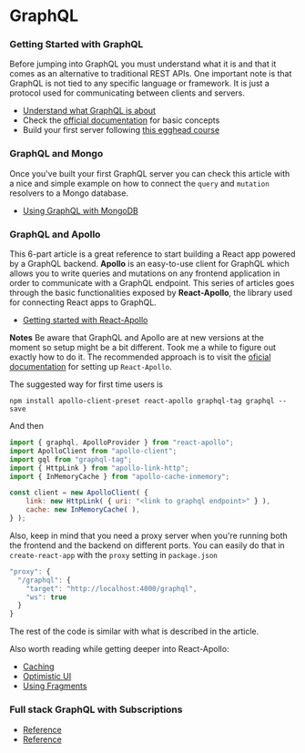 # GraphQL

### Getting Started with GraphQL
Before jumping into GraphQL you must understand what it is and that it comes as an alternative to traditional REST APIs. One important note is that GraphQL is not tied to any specific language or framework. It is just a protocol used for communicating between clients and servers.
* [Understand what GraphQL is about](https://dev-blog.apollodata.com/the-basics-of-graphql-in-5-links-9e1dc4cac055)
* Check the [official documentation](http://graphql.org/learn/) for basic concepts
* Build your first server following [this egghead course](https://egghead.io/courses/build-a-graphql-server)

### GraphQL and Mongo
Once you've built your first GraphQL server you can check this article with a nice and simple example on how to connect the `query` and `mutation` resolvers to a Mongo database.
* [Using GraphQL with MongoDB](https://www.compose.com/articles/using-graphql-with-mongodb/)

### GraphQL and Apollo
This 6-part article is a great reference to start building a React app powered by a GraphQL backend. **Apollo** is an easy-to-use client for GraphQL which allows you to write queries and mutations on any frontend application in order to communicate with a GraphQL endpoint. This series of articles goes through the basic functionalities exposed by **React-Apollo**, the library used for connecting React apps to GraphQL.
* [Getting started with React-Apollo](https://www.howtographql.com/react-apollo/1-getting-started/)

**Notes**
Be aware that GraphQL and Apollo are at new versions at the moment so setup might be a bit different. Took me a while to figure out exactly how to do it. The recommended approach is to visit the [oficial documentation](https://www.apollographql.com/docs/react/basics/setup.html) for setting up `React-Apollo`.

The suggested way for first time users is
```
npm install apollo-client-preset react-apollo graphql-tag graphql --save
```

And then 

```javascript
import { graphql, ApolloProvider } from "react-apollo";
import ApolloClient from "apollo-client";
import gql from "graphql-tag";
import { HttpLink } from "apollo-link-http";
import { InMemoryCache } from "apollo-cache-inmemory";

const client = new ApolloClient( {
    link: new HttpLink( { uri: "<link to graphql endpoint>" } ),
    cache: new InMemoryCache( ),
} );
```

Also, keep in mind that you need a proxy server when you're running both the frontend and the backend on different ports. You can easily do that in `create-react-app` with the `proxy` setting in `package.json`

```javascript
"proxy": {
  "/graphql": {
    "target": "http://localhost:4000/graphql",
    "ws": true
  }
}
```

The rest of the code is similar with what is described in the article.

Also worth reading while getting deeper into React-Apollo:
* [Caching](https://www.apollographql.com/docs/react/features/caching.html)
* [Optimistic UI](https://www.apollographql.com/docs/react/features/optimistic-ui.html)
* [Using Fragments](https://www.apollographql.com/docs/react/features/fragments.html)

### Full stack GraphQL with Subscriptions

* [Reference](https://dev-blog.apollodata.com/full-stack-react-graphql-tutorial-582ac8d24e3b)
* [Reference](https://blog.graph.cool/how-to-build-a-real-time-chat-with-graphql-subscriptions-and-apollo-d4004369b0d4)
